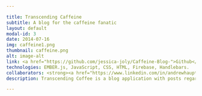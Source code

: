 ```yaml
---

title: Transcending Caffeine
subtitle: A blog for the caffeine fanatic
layout: default
modal-id: 3
date: 2014-07-16
img: caffeine1.png
thumbnail: caffeine.png
alt: image-alt
link: <a href="https://github.com/jessica-joly/Caffeine-Blog-">Github</a>
technologies: EMBER.js, JavaScript, CSS, HTML, Firebase, Handlebars.
collaborators: <strong><a href="https://www.linkedin.com/in/andrewhaupt2015">Andrew Haupt</a></strong>
description: Transcending Coffee is a blog application with posts regarding various caffeine subjects. The posts are pre-populated with data from a coffee lorem ipsum generator. Users can also create/update/delete posts and add comments to each. They also have the ability to update and delete individual comments.

---
```

